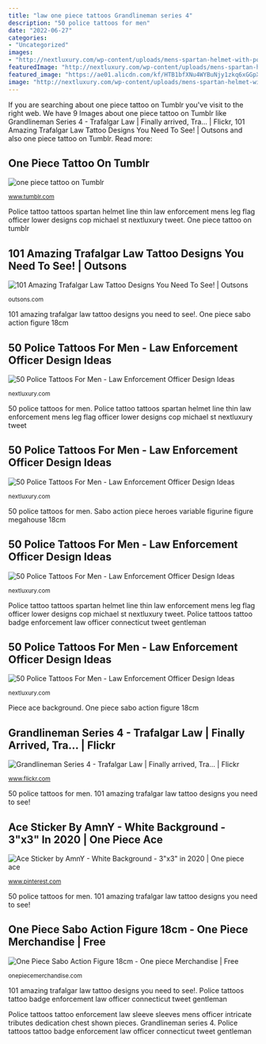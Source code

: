 ```yaml
---
title: "law one piece tattoos Grandlineman series 4"
description: "50 police tattoos for men"
date: "2022-06-27"
categories:
- "Uncategorized"
images:
- "http://nextluxury.com/wp-content/uploads/mens-spartan-helmet-with-police-thin-blue-line-design-tattoo-on-lower-leg.jpg"
featuredImage: "http://nextluxury.com/wp-content/uploads/mens-spartan-helmet-with-police-thin-blue-line-design-tattoo-on-lower-leg.jpg"
featured_image: "https://ae01.alicdn.com/kf/HTB1bfXNu4WYBuNjy1zkq6xGGpXaM/MegaHouse-Variable-Action-Heroes-Anime-One-Piece-Sabo-PVC-Action-Figure-Collectible-Model-Toy-18cm-Kt1925.jpg"
image: "http://nextluxury.com/wp-content/uploads/mens-spartan-helmet-with-police-thin-blue-line-design-tattoo-on-lower-leg.jpg"
---
```


If you are searching about one piece tattoo on Tumblr you've visit to the right web. We have 9 Images about one piece tattoo on Tumblr like Grandlineman Series 4 - Trafalgar Law | Finally arrived, Tra… | Flickr, 101 Amazing Trafalgar Law Tattoo Designs You Need To See! | Outsons and also one piece tattoo on Tumblr. Read more:

## One Piece Tattoo On Tumblr

![one piece tattoo on Tumblr](https://64.media.tumblr.com/80719b431d6ff1c30aba7cd79061aea2/tumblr_pl7mxaC6jz1rnl6vt_540.jpg "50 police tattoos for men")

<small>www.tumblr.com</small>

Police tattoo tattoos spartan helmet line thin law enforcement mens leg flag officer lower designs cop michael st nextluxury tweet. One piece tattoo on tumblr

## 101 Amazing Trafalgar Law Tattoo Designs You Need To See! | Outsons

![101 Amazing Trafalgar Law Tattoo Designs You Need To See! | Outsons](https://outsons.com/wp-content/uploads/2020/09/2020-08-11-14.29.54-2373199049723400953_trafalgarlawtattoo-1024x1024.jpg "50 police tattoos for men")

<small>outsons.com</small>

101 amazing trafalgar law tattoo designs you need to see!. One piece sabo action figure 18cm

## 50 Police Tattoos For Men - Law Enforcement Officer Design Ideas

![50 Police Tattoos For Men - Law Enforcement Officer Design Ideas](http://nextluxury.com/wp-content/uploads/full-sleeve-mens-police-themed-tattoo-design-ideas.jpg "101 amazing trafalgar law tattoo designs you need to see!")

<small>nextluxury.com</small>

50 police tattoos for men. Police tattoo tattoos spartan helmet line thin law enforcement mens leg flag officer lower designs cop michael st nextluxury tweet

## 50 Police Tattoos For Men - Law Enforcement Officer Design Ideas

![50 Police Tattoos For Men - Law Enforcement Officer Design Ideas](http://nextluxury.com/wp-content/uploads/rib-cage-side-guys-connecticut-police-badge-shaded-black-and-grey-ink-tattoo.jpg "Police tattoos tattoo badge enforcement law officer connecticut tweet gentleman")

<small>nextluxury.com</small>

50 police tattoos for men. Sabo action piece heroes variable figurine figure megahouse 18cm

## 50 Police Tattoos For Men - Law Enforcement Officer Design Ideas

![50 Police Tattoos For Men - Law Enforcement Officer Design Ideas](http://nextluxury.com/wp-content/uploads/sun-rays-with-hands-holding-police-badge-mens-arm-tattoos.jpg "Piece ace background")

<small>nextluxury.com</small>

Police tattoo tattoos spartan helmet line thin law enforcement mens leg flag officer lower designs cop michael st nextluxury tweet. Police tattoos tattoo badge enforcement law officer connecticut tweet gentleman

## 50 Police Tattoos For Men - Law Enforcement Officer Design Ideas

![50 Police Tattoos For Men - Law Enforcement Officer Design Ideas](http://nextluxury.com/wp-content/uploads/mens-spartan-helmet-with-police-thin-blue-line-design-tattoo-on-lower-leg.jpg "Police tattoo tattoos spartan helmet line thin law enforcement mens leg flag officer lower designs cop michael st nextluxury tweet")

<small>nextluxury.com</small>

Piece ace background. One piece sabo action figure 18cm

## Grandlineman Series 4 - Trafalgar Law | Finally Arrived, Tra… | Flickr

![Grandlineman Series 4 - Trafalgar Law | Finally arrived, Tra… | Flickr](https://c1.staticflickr.com/5/4099/4748213084_26fc24f71d_b.jpg "50 police tattoos for men")

<small>www.flickr.com</small>

50 police tattoos for men. 101 amazing trafalgar law tattoo designs you need to see!

## Ace Sticker By AmnY - White Background - 3&quot;x3&quot; In 2020 | One Piece Ace

![Ace Sticker by AmnY - White Background - 3&quot;x3&quot; in 2020 | One piece ace](https://i.pinimg.com/736x/12/c8/6e/12c86e43fc62c401601a84c64625fa5c.jpg "Police tattoos law enforcement officer arm cool badge mens tweet")

<small>www.pinterest.com</small>

50 police tattoos for men. 101 amazing trafalgar law tattoo designs you need to see!

## One Piece Sabo Action Figure 18cm - One Piece Merchandise | Free

![One Piece Sabo Action Figure 18cm - One piece Merchandise | Free](https://ae01.alicdn.com/kf/HTB1bfXNu4WYBuNjy1zkq6xGGpXaM/MegaHouse-Variable-Action-Heroes-Anime-One-Piece-Sabo-PVC-Action-Figure-Collectible-Model-Toy-18cm-Kt1925.jpg "One piece sabo action figure 18cm")

<small>onepiecemerchandise.com</small>

101 amazing trafalgar law tattoo designs you need to see!. Police tattoos tattoo badge enforcement law officer connecticut tweet gentleman

Police tattoos tattoo enforcement law sleeve sleeves mens officer intricate tributes dedication chest shown pieces. Grandlineman series 4. Police tattoos tattoo badge enforcement law officer connecticut tweet gentleman
